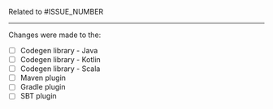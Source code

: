 Related to #ISSUE_NUMBER

---

Changes were made to the:
- [ ] Codegen library - Java
- [ ] Codegen library - Kotlin
- [ ] Codegen library - Scala
- [ ] Maven plugin
- [ ] Gradle plugin
- [ ] SBT plugin
